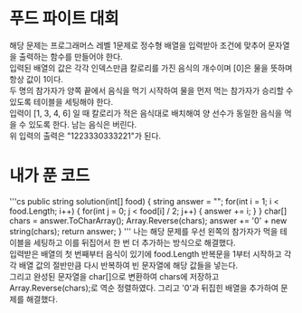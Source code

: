 # 푸드 파이트 대회
 해당 문제는 프로그래머스 레벨 1문제로 정수형 배열을 입력받아 조건에 맞추어 문자열을 출력하는 함수를 만들어야 한다.  
 입력된 배열의 값은 각각 인덱스만큼 칼로리를 가진 음식의 개수이며 [0]은 물을 뜻하며 항상 값이 1이다.  
 두 명의 참가자가 양쪽 끝에서 음식을 먹기 시작하여 물을 먼저 먹는 참가자가 승리할 수 있도록 테이블을 세팅해야 한다.  
 입력이 [1, 3, 4, 6] 일 때 칼로리가 적은 음식대로 배치해여 양 선수가 동일한 음식을 먹을 수 있도록 한다. 남는 음식은 버린다.  
 위 입력의 출력은 "1223330333221"가 된다.  
# 내가 푼 코드
 '''cs
  public string solution(int[] food) {
        string answer = "";
        for(int i = 1; i < food.Length; i++)
        {
            for(int j = 0; j < food[i] / 2; j++)
            {
                answer += i;
            }
        }
        char[] chars = answer.ToCharArray();
        Array.Reverse(chars);
        answer += '0' + new string(chars);
        return answer;
    }
 '''
  나는 해당 문제를 우선 왼쪽의 참가자가 먹을 테이블을 세팅하고 이를 뒤집어서 한 번 더 추가하는 방식으로 해결했다.  
  입력받은 배열의 첫 번째부터 음식이 있기에 food.Length 반복문을 1부터 시작하고 각각 배열 값의 절반만큼 다시 반복하여 빈 문자열에 해당 값들을 넣는다.  
  그리고 완성된 문자열을 char[]으로 변환하여 chars에 저장하고 Array.Reverse(chars);로 역순 정렬하였다. 그리고 '0'과 뒤집힌 배열을 추가하여 문제를 해결했다.
